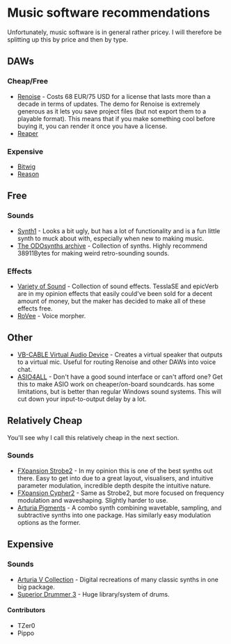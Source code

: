 # Music software recommendations

Unfortunately, music software is in general rather pricey. I will therefore be splitting up this by price and then by type.


## DAWs
### Cheap/Free
- [Renoise](https://www.renoise.com/) - Costs 68 EUR/75 USD for a license that lasts more than a decade in terms of updates. The demo for Renoise is extremely generous as it lets you save project files (but not export them to a playable format). This means that if you make something cool before buying it, you can render it once you have a license.
- [Reaper](https://www.reaper.fm/)

### Expensive
- [Bitwig](https://www.bitwig.com/)
- [Reason](https://www.reasonstudios.com/shop/product/reason-11/)

## Free

### Sounds
- [Synth1](https://daichilab.sakura.ne.jp/softsynth/index.html) - Looks a bit ugly, but has a lot of functionality and is a fun little synth to muck about with, especially when new to making music.
- [The ODOsynths archive](https://theodosynthsarchive.wordpress.com/) - Collection of synths. Highly recommend 38911Bytes for making weird retro-sounding sounds.

### Effects
- [Variety of Sound](https://varietyofsound.wordpress.com/) - Collection of sound effects. TesslaSE and epicVerb are in my opinion effects that easily could've been sold for a decent amount of money, but the maker has decided to make all of these effects free.
- [RoVee](https://www.g200kg.com/jp/software/rovee.html) - Voice morpher.


## Other
- [VB-CABLE Virtual Audio Device](https://vb-audio.com/Cable/) - Creates a virtual speaker that outputs to a virtual mic. Useful for routing Renoise and other DAWs into voice chat.
- [ASIO4ALL](http://www.asio4all.org/) - Don't have a good sound interface or can't afford one? Get this to make ASIO work on cheaper/on-board soundcards. has some limitations, but is better than regular Windows sound systems. This will cut down your input-to-output delay by a lot.

## Relatively Cheap
You'll see why I call this relatively cheap in the next section.

### Sounds
- [FXpansion Strobe2](https://www.fxpansion.com/products/strobe2/) - In my opinion this is one of the best synths out there. Easy to get into due to a great layout, visualisers, and intuitive parameter modulation, incredible depth despite the intuitive nature.
- [FXpansion Cypher2](https://www.fxpansion.com/products/cypher2/) - Same as Strobe2, but more focused on frequency modulation and waveshaping. Slightly harder to use.
- [Arturia Pigments](https://www.arturia.com/products/analog-classics/pigments#en) - A combo synth combining wavetable, sampling, and subtractive synths into one package. Has similarly easy modulation options as the former.


## Expensive

### Sounds

- [Arturia V Collection](https://www.arturia.com/products/analog-classics/v-collection/overview#en) - Digital recreations of many classic synths in one big package.
- [Superior Drummer 3](https://www.toontrack.com/product/superior-drummer-3/) - Huge library/system of drums.

#### Contributors
- TZer0
- Pippo
